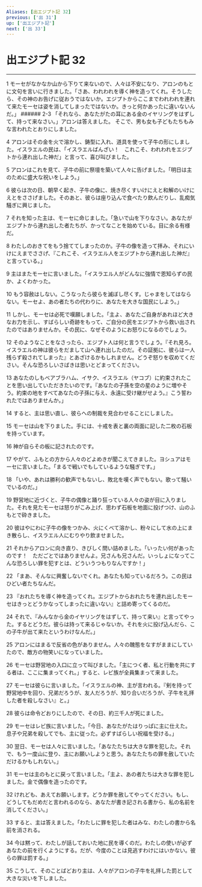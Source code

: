 ```yaml
---
Aliases: [出エジプト記 32]
previous: ['出 31']
up: ['出エジプト記']
next: ['出 33']
---
```

# 出エジプト記 32

***




1 
モーセがなかなか山から下りて来ないので、人々は不安になり、アロンのもとに文句を言いに行きました。「さあ、われわれを導く神を造ってくれ。そうしたら、その神のお告げに従おうではないか。エジプトからここまでわれわれを連れて来たモーセは姿を消してしまったではないか。きっと何かあったに違いないんだ。」 ###### 2-3 「それなら、あなたがたの耳にある金のイヤリングをはずして、持って来なさい。」アロンは答えました。 そこで、男も女も子どもたちもみな言われたとおりにしました。 



4 
アロンはその金を火で溶かし、鋳型に入れ、道具を使って子牛の形にしました。イスラエルの民は、「イスラエルばんざい！　これこそ、われわれをエジプトから連れ出した神だ」と言って、喜び叫びました。 



5 
アロンはこれを見て、子牛の前に祭壇を築いて人々に告げました。「明日は主のために盛大な祝いをしよう。」 



6 
彼らは次の日、朝早く起き、子牛の像に、焼き尽くすいけにえと和解のいけにえとをささげました。そのあと、彼らは座り込んで食べたり飲んだりし、乱痴気騒ぎに興じました。 



7 
それを知った主は、モーセに命じました。「急いで山を下りなさい。あなたがエジプトから連れ出した者たちが、かってなことを始めている。目に余る有様だ。 



8 
わたしのおきてをもう捨ててしまったのか。子牛の像を造って拝み、それにいけにえまでささげ、『これこそ、イスラエル人をエジプトから連れ出した神だ』と言っている。」 



9 
主はまたモーセに言いました。「イスラエル人がどんなに強情で恩知らずの民か、よくわかった。 



10 
もう容赦はしない。こうなったら彼らを滅ぼし尽くす。じゃまをしてはならない。モーセよ、あの者たちの代わりに、あなたを大きな国民にしよう。」 



11 
しかし、モーセは必死で嘆願しました。「主よ、あなたご自身があれほど大きなお力を示し、すばらしい奇跡をもって、ご自分の民をエジプトから救い出されたのではありませんか。その民に、なぜそのようにお怒りになるのでしょう。 



12 
そのようなことをなさったら、エジプト人は何と言うでしょう。『それ見ろ。イスラエルの神は彼らをだまして山へ連れ出したのだ。その証拠に、彼らは一人残らず殺されてしまった』とあざけるかもしれません。どうぞ怒りを収めてください。そんな恐ろしいさばきは思いとどまってください。 



13 
あなたのしもべアブラハム、イサク、イスラエル（ヤコブ）に約束されたことを思い出していただきたいのです。『あなたの子孫を空の星のように増やそう。約束の地をすべてあなたの子孫に与え、永遠に受け継がせよう。』こう誓われたではありませんか。」 



14 
すると、主は思い直し、彼らへの制裁を見合わせることにしました。 



15 
モーセは山を下りました。手には、十戒を表と裏の両面に記した二枚の石板を持っています。 



16 
神が自らその板に記されたのです。 



17 
やがて、ふもとの方から人々のどよめきが聞こえてきました。ヨシュアはモーセに言いました。「まるで戦いでもしているような騒ぎです。」 



18 
「いや、あれは勝利の歓声でもないし、敗北を嘆く声でもない。歌って騒いでいるのだ。」 



19 
野営地に近づくと、子牛の偶像と踊り狂っている人々の姿が目に入りました。それを見たモーセは怒りがこみ上げ、思わず石板を地面に投げつけ、山のふもとで砕きました。 



20 
彼はやにわに子牛の像をつかみ、火にくべて溶かし、粉々にして水の上にまき散らし、イスラエル人にむりやり飲ませました。 



21 
それからアロンに向き直り、きびしく問い詰めました。「いったい何があったのです！　ただごとではありませんよ。兄さんも兄さんだ。いっしょになってこんな恐ろしい罪を犯すとは、どういうつもりなんですか！」 



22 
「まあ、そんなに興奮しないでくれ。あなたも知っているだろう。この民はひどい者たちなんだ。 



23 
『おれたちを導く神を造ってくれ。エジプトからおれたちを連れ出したモーセはきっとどうかなってしまったに違いない』と詰め寄ってくるのだ。 



24 
それで、『みんなから金のイヤリングをはずして、持って来い』と言ってやった。するとどうだ。彼らは持って来るじゃないか。それを火に投げ込んだら、この子牛が出て来たというわけなんだ。」 



25 
アロンにはまるで反省の色がありません。人々の醜態をなすがままにしていたので、敵方の物笑いになっていました。 



26 
モーセは野営地の入口に立って叫びました。「主につく者、私と行動を共にする者は、ここに集まってくれ。」すると、レビ族が全員集まって来ました。 



27 
モーセは彼らに言いました。「イスラエルの神、主が言われる。『剣を持って野営地中を回り、兄弟だろうが、友人だろうが、知り合いだろうが、子牛を礼拝した者を殺しなさい』と。」 



28 
彼らは命令どおりにしたので、その日、約三千人が死にました。 



29 
モーセはレビ族に言いました。「今日、あなたがたはりっぱに主に仕えた。息子や兄弟を殺してでも、主に従った。必ずすばらしい祝福を受ける。」 



30 
翌日、モーセは人々に言いました。「あなたたちは大きな罪を犯した。それで、もう一度山に登り、主にお願いしようと思う。あなたたちの罪を赦していただけるかもしれない。」 



31 
モーセは主のもとに戻って言いました。「主よ、あの者たちは大きな罪を犯しました。金で偶像を造ったのです。 



32 
けれども、あえてお願いします。どうか罪を赦してやってください。もし、どうしてもだめだと言われるのなら、あなたが書き記される書から、私の名前を消してください。」 



33 
すると、主は答えました。「わたしに罪を犯した者はみな、わたしの書から名前を消される。 



34 
今は黙って、わたしが話しておいた地に民を導くのだ。わたしの使いが必ずあなたの前を行くようにする。だが、今度のことは見逃すわけにはいかない。彼らの罪は罰する。」 



35 
こうして、そのことばどおり主は、人々がアロンの子牛を礼拝した罰として大きな災いを下しました。
